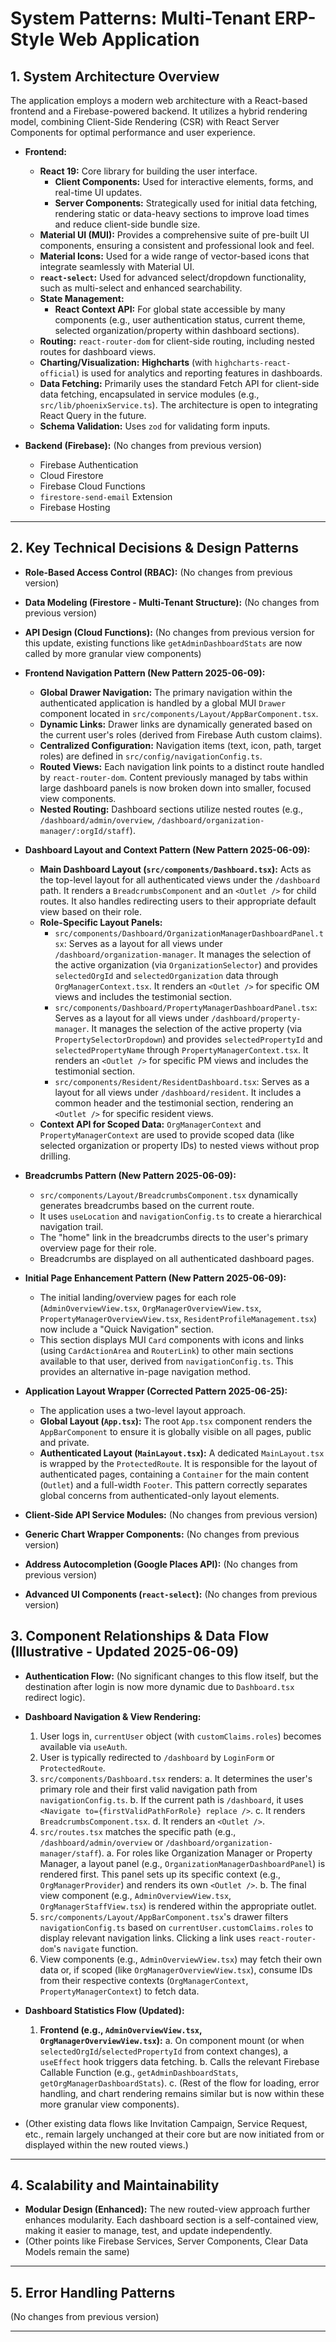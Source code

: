 # System Patterns: Multi-Tenant ERP-Style Web Application

## 1. System Architecture Overview

The application employs a modern web architecture with a React-based frontend and a Firebase-powered backend. It utilizes a hybrid rendering model, combining Client-Side Rendering (CSR) with React Server Components for optimal performance and user experience.

- **Frontend:**
  - **React 19:** Core library for building the user interface.
    - **Client Components:** Used for interactive elements, forms, and real-time UI updates.
    - **Server Components:** Strategically used for initial data fetching, rendering static or data-heavy sections to improve load times and reduce client-side bundle size.
  - **Material UI (MUI):** Provides a comprehensive suite of pre-built UI components, ensuring a consistent and professional look and feel.
  - **Material Icons:** Used for a wide range of vector-based icons that integrate seamlessly with Material UI.
  - **`react-select`:** Used for advanced select/dropdown functionality, such as multi-select and enhanced searchability.
  - **State Management:**
    - **React Context API:** For global state accessible by many components (e.g., user authentication status, current theme, selected organization/property within dashboard sections).
  - **Routing:** `react-router-dom` for client-side routing, including nested routes for dashboard views.
  - **Charting/Visualization:** **Highcharts** (with `highcharts-react-official`) is used for analytics and reporting features in dashboards.
  - **Data Fetching:** Primarily uses the standard Fetch API for client-side data fetching, encapsulated in service modules (e.g., `src/lib/phoenixService.ts`). The architecture is open to integrating React Query in the future.
  - **Schema Validation:** Uses `zod` for validating form inputs.

- **Backend (Firebase):** (No changes from previous version)
  - Firebase Authentication
  - Cloud Firestore
  - Firebase Cloud Functions
  - `firestore-send-email` Extension
  - Firebase Hosting

---

## 2. Key Technical Decisions & Design Patterns

- **Role-Based Access Control (RBAC):** (No changes from previous version)

- **Data Modeling (Firestore - Multi-Tenant Structure):** (No changes from previous version)

- **API Design (Cloud Functions):** (No changes from previous version for this update, existing functions like `getAdminDashboardStats` are now called by more granular view components)

- **Frontend Navigation Pattern (New Pattern 2025-06-09):**
    - **Global Drawer Navigation:** The primary navigation within the authenticated application is handled by a global MUI `Drawer` component located in `src/components/Layout/AppBarComponent.tsx`.
    - **Dynamic Links:** Drawer links are dynamically generated based on the current user's roles (derived from Firebase Auth custom claims).
    - **Centralized Configuration:** Navigation items (text, icon, path, target roles) are defined in `src/config/navigationConfig.ts`.
    - **Routed Views:** Each navigation link points to a distinct route handled by `react-router-dom`. Content previously managed by tabs within large dashboard panels is now broken down into smaller, focused view components.
    - **Nested Routing:** Dashboard sections utilize nested routes (e.g., `/dashboard/admin/overview`, `/dashboard/organization-manager/:orgId/staff`).

- **Dashboard Layout and Context Pattern (New Pattern 2025-06-09):**
    - **Main Dashboard Layout (`src/components/Dashboard.tsx`):** Acts as the top-level layout for all authenticated views under the `/dashboard` path. It renders a `BreadcrumbsComponent` and an `<Outlet />` for child routes. It also handles redirecting users to their appropriate default view based on their role.
    - **Role-Specific Layout Panels:**
        - `src/components/Dashboard/OrganizationManagerDashboardPanel.tsx`: Serves as a layout for all views under `/dashboard/organization-manager`. It manages the selection of the active organization (via `OrganizationSelector`) and provides `selectedOrgId` and `selectedOrganization` data through `OrgManagerContext.tsx`. It renders an `<Outlet />` for specific OM views and includes the testimonial section.
        - `src/components/Dashboard/PropertyManagerDashboardPanel.tsx`: Serves as a layout for all views under `/dashboard/property-manager`. It manages the selection of the active property (via `PropertySelectorDropdown`) and provides `selectedPropertyId` and `selectedPropertyName` through `PropertyManagerContext.tsx`. It renders an `<Outlet />` for specific PM views and includes the testimonial section.
        - `src/components/Resident/ResidentDashboard.tsx`: Serves as a layout for all views under `/dashboard/resident`. It includes a common header and the testimonial section, rendering an `<Outlet />` for specific resident views.
    - **Context API for Scoped Data:** `OrgManagerContext` and `PropertyManagerContext` are used to provide scoped data (like selected organization or property IDs) to nested views without prop drilling.

- **Breadcrumbs Pattern (New Pattern 2025-06-09):**
    - `src/components/Layout/BreadcrumbsComponent.tsx` dynamically generates breadcrumbs based on the current route.
    - It uses `useLocation` and `navigationConfig.ts` to create a hierarchical navigation trail.
    - The "home" link in the breadcrumbs directs to the user's primary overview page for their role.
    - Breadcrumbs are displayed on all authenticated dashboard pages.

- **Initial Page Enhancement Pattern (New Pattern 2025-06-09):**
    - The initial landing/overview pages for each role (`AdminOverviewView.tsx`, `OrgManagerOverviewView.tsx`, `PropertyManagerOverviewView.tsx`, `ResidentProfileManagement.tsx`) now include a "Quick Navigation" section.
    - This section displays MUI `Card` components with icons and links (using `CardActionArea` and `RouterLink`) to other main sections available to that user, derived from `navigationConfig.ts`. This provides an alternative in-page navigation method.

- **Application Layout Wrapper (Corrected Pattern 2025-06-25):**
    - The application uses a two-level layout approach.
    - **Global Layout (`App.tsx`):** The root `App.tsx` component renders the `AppBarComponent` to ensure it is globally visible on all pages, public and private.
    - **Authenticated Layout (`MainLayout.tsx`):** A dedicated `MainLayout.tsx` is wrapped by the `ProtectedRoute`. It is responsible for the layout of authenticated pages, containing a `Container` for the main content (`Outlet`) and a full-width `Footer`. This pattern correctly separates global concerns from authenticated-only layout elements.
- **Client-Side API Service Modules:** (No changes from previous version)
- **Generic Chart Wrapper Components:** (No changes from previous version)
- **Address Autocompletion (Google Places API):** (No changes from previous version)
- **Advanced UI Components (`react-select`):** (No changes from previous version)

## 3. Component Relationships & Data Flow (Illustrative - Updated 2025-06-09)

*   **Authentication Flow:** (No significant changes to this flow itself, but the destination after login is now more dynamic due to `Dashboard.tsx` redirect logic).

*   **Dashboard Navigation & View Rendering:**
    1.  User logs in, `currentUser` object (with `customClaims.roles`) becomes available via `useAuth`.
    2.  User is typically redirected to `/dashboard` by `LoginForm` or `ProtectedRoute`.
    3.  `src/components/Dashboard.tsx` renders:
        a.  It determines the user's primary role and their first valid navigation path from `navigationConfig.ts`.
        b.  If the current path is `/dashboard`, it uses `<Navigate to={firstValidPathForRole} replace />`.
        c.  It renders `BreadcrumbsComponent.tsx`.
        d.  It renders an `<Outlet />`.
    4.  `src/routes.tsx` matches the specific path (e.g., `/dashboard/admin/overview` or `/dashboard/organization-manager/staff`).
        a.  For roles like Organization Manager or Property Manager, a layout panel (e.g., `OrganizationManagerDashboardPanel`) is rendered first. This panel sets up its specific context (e.g., `OrgManagerProvider`) and renders its own `<Outlet />`.
        b.  The final view component (e.g., `AdminOverviewView.tsx`, `OrgManagerStaffView.tsx`) is rendered within the appropriate outlet.
    5.  `src/components/Layout/AppBarComponent.tsx`'s drawer filters `navigationConfig.ts` based on `currentUser.customClaims.roles` to display relevant navigation links. Clicking a link uses `react-router-dom`'s `navigate` function.
    6.  View components (e.g., `AdminOverviewView.tsx`) may fetch their own data or, if scoped (like `OrgManagerOverviewView.tsx`), consume IDs from their respective contexts (`OrgManagerContext`, `PropertyManagerContext`) to fetch data.

*   **Dashboard Statistics Flow (Updated):**
    1.  **Frontend (e.g., `AdminOverviewView.tsx`, `OrgManagerOverviewView.tsx`):**
        a.  On component mount (or when `selectedOrgId`/`selectedPropertyId` from context changes), a `useEffect` hook triggers data fetching.
        b.  Calls the relevant Firebase Callable Function (e.g., `getAdminDashboardStats`, `getOrgManagerDashboardStats`).
        c.  (Rest of the flow for loading, error handling, and chart rendering remains similar but is now within these more granular view components).

*   (Other existing data flows like Invitation Campaign, Service Request, etc., remain largely unchanged at their core but are now initiated from or displayed within the new routed views.)

---

## 4. Scalability and Maintainability

- **Modular Design (Enhanced):** The new routed-view approach further enhances modularity. Each dashboard section is a self-contained view, making it easier to manage, test, and update independently.
- (Other points like Firebase Services, Server Components, Clear Data Models remain the same)

---

## 5. Error Handling Patterns

(No changes from previous version)

---
